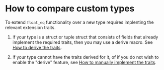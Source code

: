 # How to compare custom types

To extend `float_eq` functionality over a new type requires implenting the
relevant extension traits.

1) If your type is a struct or tuple struct that consists of fields that already
implement the required traits, then you may use a derive macro. See [How to
derive the traits].

2) If your type cannot have the traits derived for it, of if you do not wish to
enable the "derive" feature, see [How to manually implement the traits].

[How to derive the traits]: ./derive_the_traits.html
[How to manually implement the traits]: ./manually_implement_the_traits.html